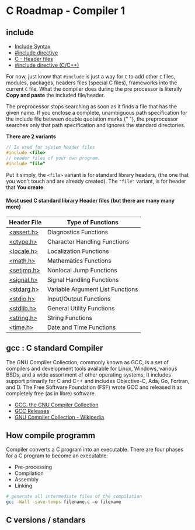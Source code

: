 C Roadmap - Compiler 1
======================

include 
-------

- [Include Syntax](https://gcc.gnu.org/onlinedocs/cpp/Include-Syntax.html)
- [#include directive](https://www.techonthenet.com/c_language/directives/include.php)
- [C - Header files](https://www.tutorialspoint.com/cprogramming/c_header_files.htm)
- [#include directive (C/C++)](https://learn.microsoft.com/en-us/cpp/preprocessor/hash-include-directive-c-cpp?view=msvc-170)

For now, just know that `#include` is just a way for `C` to add other `C` files, modules, packages, headers files (special C files), frameworks into the 
current `C` file. What the compiler does during the pre processor is literally **Copy and paste** the included file/header.

The preprocessor stops searching as soon as it finds a file that has the given name. If you enclose a complete, unambiguous path specification for the include file between double quotation marks (" "), the preprocessor searches only that path specification and ignores the standard directories.

**There are 2 variants**

```c
// Is used for system header files
#include <file>
// header files of your own program.
#include "file"

```

Put it simply, the `<file>` variant is for standard library headers, (the one that you won't touch and are already created).
The `"file"` variant, is for header that **You create**.


#### Most used C standard library Header files (but there are many many more)

<table class="std_table">
    <thead>
    <tr>
      <th>Header File</th>
      <th>Type of Functions</th>
    </tr>
    </thead>
    <tbody>
    <tr>
      <td><a href="/c_language/standard_library_functions/assert_h/index.php">&lt;assert.h&gt;</a></td>
      <td>Diagnostics Functions</td>
    </tr>
    <tr>
      <td><a href="/c_language/standard_library_functions/ctype_h/index.php">&lt;ctype.h&gt;</a></td>
      <td>Character Handling Functions</td>
    </tr>
    <tr>
      <td><a href="/c_language/standard_library_functions/locale_h/index.php">&lt;locale.h&gt;</a></td>
      <td>Localization Functions</td>
    </tr>
    <tr>
      <td><a href="/c_language/standard_library_functions/math_h/index.php">&lt;math.h&gt;</a></td>
      <td>Mathematics Functions</td>
    </tr>
    <tr>
      <td><a href="/c_language/standard_library_functions/setjmp_h/index.php">&lt;setjmp.h&gt;</a></td>
      <td>Nonlocal Jump Functions</td>
    </tr>
    <tr>
      <td><a href="/c_language/standard_library_functions/signal_h/index.php">&lt;signal.h&gt;</a></td>
      <td>Signal Handling Functions</td>
    </tr>
    <tr>
      <td><a href="/c_language/standard_library_functions/stdarg_h/index.php">&lt;stdarg.h&gt;</a></td>
      <td>Variable Argument List Functions</td>
    </tr>
    <tr>
      <td><a href="/c_language/standard_library_functions/stdio_h/index.php">&lt;stdio.h&gt;</a></td>
      <td>Input/Output Functions</td>
    </tr>
    <tr>
      <td><a href="/c_language/standard_library_functions/stdlib_h/index.php">&lt;stdlib.h&gt;</a></td>
      <td>General Utility Functions</td>
    </tr>
    <tr>
      <td><a href="/c_language/standard_library_functions/string_h/index.php">&lt;string.h&gt;</a></td>
      <td>String Functions</td>
    </tr>
    <tr>
      <td><a href="/c_language/standard_library_functions/time_h/index.php">&lt;time.h&gt;</a></td>
      <td>Date and Time Functions</td>
    </tr>
    </tbody>
  </table>


gcc : C standard Compiler
-------------------------

The GNU Compiler Collection, commonly known as GCC, is a set of compilers and development tools available for Linux, Windows, various BSDs, and a wide assortment of other operating systems. It includes support primarily for C and C++ and includes Objective-C, Ada, Go, Fortran, and D. The Free Software Foundation (FSF) wrote GCC and released it as completely free (as in libre) software.

- [GCC, the GNU Compiler Collection](https://gcc.gnu.org/)
- [GCC Releases](https://gcc.gnu.org/releases.html)
- [GNU Compiler Collection - Wikipedia](https://en.wikipedia.org/wiki/GNU_Compiler_Collection)


How compile programm
--------------------


Compiler converts a C program into an executable. There are four phases for a C program to become an executable: 

- Pre-processing
- Compilation
- Assembly
- Linking

```bash 
# generate all intermediate files of the compilation
gcc -Wall -save-temps filename.c –o filename 

```



C versions / standars
---------------------








